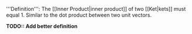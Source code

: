 '''Definition''':
The [[Inner Product|inner product]] of two [[Ket|kets]] must equal 1. Similar
to the dot product between two unit vectors.


<strong> TODO:: Add better definition </strong>
